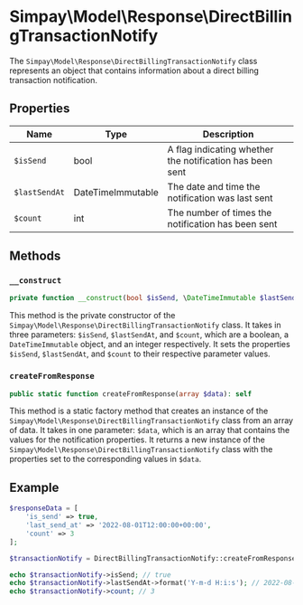 # Simpay\Model\Response\DirectBillingTransactionNotify

The `Simpay\Model\Response\DirectBillingTransactionNotify` class represents an object that contains information about a direct billing transaction notification.

## Properties

| Name | Type | Description |
|------|------|-------------|
| `$isSend` | bool | A flag indicating whether the notification has been sent |
| `$lastSendAt` | DateTimeImmutable | The date and time the notification was last sent |
| `$count` | int | The number of times the notification has been sent |

## Methods

### `__construct`

```php
private function __construct(bool $isSend, \DateTimeImmutable $lastSendAt, int $count)
```

This method is the private constructor of the `Simpay\Model\Response\DirectBillingTransactionNotify` class. It takes in three parameters: `$isSend`, `$lastSendAt`, and `$count`, which are a boolean, a `DateTimeImmutable` object, and an integer respectively. It sets the properties `$isSend`, `$lastSendAt`, and `$count` to their respective parameter values.

### `createFromResponse`

```php
public static function createFromResponse(array $data): self
```

This method is a static factory method that creates an instance of the `Simpay\Model\Response\DirectBillingTransactionNotify` class from an array of data. It takes in one parameter: `$data`, which is an array that contains the values for the notification properties. It returns a new instance of the `Simpay\Model\Response\DirectBillingTransactionNotify` class with the properties set to the corresponding values in `$data`.

## Example

```php
$responseData = [
    'is_send' => true,
    'last_send_at' => '2022-08-01T12:00:00+00:00',
    'count' => 3
];

$transactionNotify = DirectBillingTransactionNotify::createFromResponse($responseData);

echo $transactionNotify->isSend; // true
echo $transactionNotify->lastSendAt->format('Y-m-d H:i:s'); // 2022-08-01 12:00:00
echo $transactionNotify->count; // 3
```